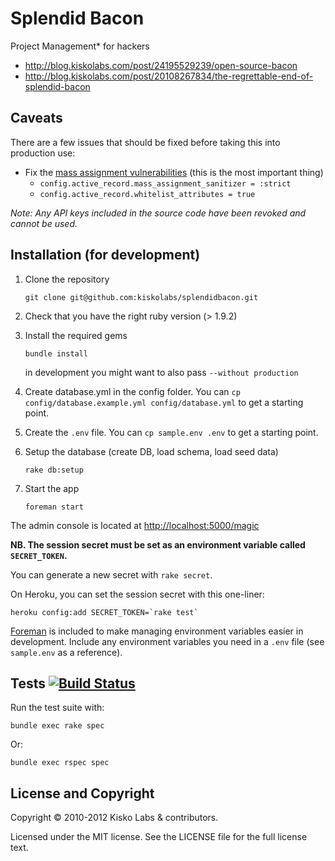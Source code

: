 # Splendid Bacon

Project Management* for hackers

* <http://blog.kiskolabs.com/post/24195529239/open-source-bacon>
* <http://blog.kiskolabs.com/post/20108267834/the-regrettable-end-of-splendid-bacon>

## Caveats

There are a few issues that should be fixed before taking this into production use:

* Fix the [mass assignment vulnerabilities](http://guides.rubyonrails.org/security.html#mass-assignment) (this is the most important thing)
  * `config.active_record.mass_assignment_sanitizer = :strict`
  * `config.active_record.whitelist_attributes = true`

*Note: Any API keys included in the source code have been revoked and cannot be used.*

## Installation (for development)

1. Clone the repository

    `git clone git@github.com:kiskolabs/splendidbacon.git`

2. Check that you have the right ruby version (> 1.9.2)

3. Install the required gems

    `bundle install`

    in development you might want to also pass `--without production`

4. Create database.yml in the config folder. You can `cp config/database.example.yml config/database.yml` to get a starting point.

5. Create the `.env` file. You can `cp sample.env .env` to get a starting point.

6. Setup the database (create DB, load schema, load seed data)

    `rake db:setup`

7. Start the app

    `foreman start`

The admin console is located at <http://localhost:5000/magic>

**NB. The session secret must be set as an environment variable called `SECRET_TOKEN`.**

You can generate a new secret with `rake secret`.

On Heroku, you can set the session secret with this one-liner:

    heroku config:add SECRET_TOKEN=`rake test`

[Foreman](http://ddollar.github.com/foreman/) is included to make managing environment variables easier in development. Include any environment variables you need in a `.env` file (see `sample.env` as a reference).

## Tests [![Build Status](https://secure.travis-ci.org/kiskolabs/splendidbacon.png?branch=master)](http://travis-ci.org/kiskolabs/splendidbacon)

Run the test suite with:

    bundle exec rake spec

Or:

    bundle exec rspec spec

## License and Copyright

Copyright © 2010-2012 Kisko Labs & contributors.

Licensed under the MIT license. See the LICENSE file for the full license text.